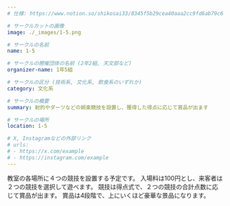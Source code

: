 ```yaml
---
# 仕様: https://www.notion.so/shikosai33/8345f5b29cea40aaa2cc9fd6ab79c6a6?pvs=4#5438a1577b604f39a67658a72f2283b8

# サークルカットの画像
image: ./_images/1-5.png

# サークルの名前
name: 1-5

# サークルの開催団体の名前 (2年2組, 天文部など)
organizer-name: 1年5組

# サークルの区分 (技術系, 文化系, 飲食系のいずれか)
category: 文化系

# サークルの概要
summary: 射的やダーツなどの娯楽競技を設置し、獲得した得点に応じて賞品が出ます

# サークルの場所
location: 1-5

# X, Instagramなどの外部リンク
# urls:
# - https://x.com/example
# - https://instagram.com/example
---
```

教室の各場所に４つの競技を設置する予定です。
入場料は100円とし、来客者は２つの競技を選択して遊べます。
競技は得点式で、２つの競技の合計点数に応じて賞品が出ます。
賞品は4段階で、上にいくほど豪華な景品になります。
